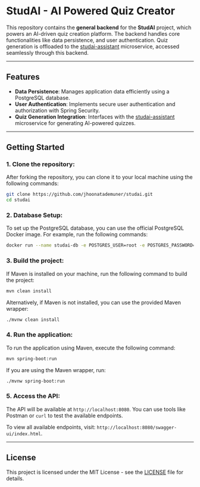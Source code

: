 # StudAI - AI Powered Quiz Creator

This repository contains the **general backend** for the **StudAI** project, which powers an AI-driven quiz creation platform. The backend handles core functionalities like data persistence, and user authentication. Quiz generation is offloaded to the [studai-assistant](https://github.com/kenzokomati/studai-assistant) microservice, accessed seamlessly through this backend.

---

## Features

- **Data Persistence**: Manages application data efficiently using a PostgreSQL database.
- **User Authentication**: Implements secure user authentication and authorization with Spring Security.
- **Quiz Generation Integration**: Interfaces with the [studai-assistant](https://github.com/kenzokomati/studai-assistant) microservice for generating AI-powered quizzes.

---

## Getting Started

### 1. Clone the repository:

After forking the repository, you can clone it to your local machine using the following commands:

```bash
git clone https://github.com/jhoonatademuner/studai.git
cd studai
```

### 2. Database Setup:

To set up the PostgreSQL database, you can use the official PostgreSQL Docker image. For example, run the following commands:

```bash
docker run --name studai-db -e POSTGRES_USER=root -e POSTGRES_PASSWORD=root -e POSTGRES_DB=studai -p 5433:5432 -d postgres:16
```

### 3. Build the project:

If Maven is installed on your machine, run the following command to build the project:

```bash
mvn clean install
```

Alternatively, if Maven is not installed, you can use the provided Maven wrapper:

```bash
./mvnw clean install
```

### 4. Run the application:

To run the application using Maven, execute the following command:

```bash
mvn spring-boot:run
```

If you are using the Maven wrapper, run:

```bash
./mvnw spring-boot:run
```

### 5. Access the API:

The API will be available at `http://localhost:8080`. You can use tools like Postman or `curl` to test the available endpoints.

To view all available endpoints, visit: `http://localhost:8080/swagger-ui/index.html`.

---

## License

This project is licensed under the MIT License - see the [LICENSE](LICENSE.txt) file for details.
